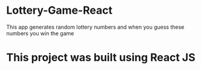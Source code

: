 # Lottery-Game-React
This app generates random lottery numbers and when you guess these numbers you win the game

# This project was built using React JS
